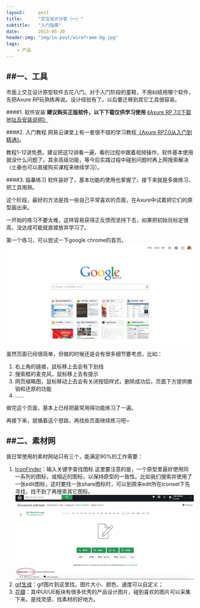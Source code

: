 ```yaml
---
layout:     post
title:      "交互设计分享（一）"
subtitle:   "入门指南"
date:       2015-05-20
header-img: "img/in-post/wireframe-bg.jpg"
tags:
    - 产品
---
```


##一、工具
---
市面上交互设计原型软件五花八门。对于入门阶段的童鞋，不用纠结用哪个软件，先把Axure RP玩熟练再说。设计经验有了，以后要迁移到其它工具很容易。

####1. 软件安装
**建议购买正版软件，以下下载仅供学习使用**
[《Axure RP 7.0下载地址及安装说明》](http://www.axure.us/1896/)

####2. 入门教程
网易云课堂上有一套很不错的学习教程[《Axure RP7.0从入门到精通》](http://study.163.com/course/introduction.htm?courseId=587008)。

教程1-12讲免费。建议把这12讲看一遍，看的过程中跟着视频操作，软件基本使用就没什么问题了。其余高级功能，等今后实践过程中碰到问题时再上网搜索解决（土豪也可以直接购买课程来继续学习）。

####3. 临摹练习
软件装好了，基本功能的使用也掌握了，接下来就是多做练习，把工具用熟。

这个阶段，最好的方法是找一些自己平常喜欢的页面，在Axure中试着把它们的原型画出来。

一开始的练习不要太难，这样容易获得正反馈而坚持下去，如果把初始目标定很高，没达成可能就直接放弃学习了。

第一个练习，可以尝试一下google chrome的首页。
![第一个练习](/img/in-post/2015-05-20-design-share-1/1.jpg)

虽然页面已经很简单，但做的时候还是会有很多细节要考虑，比如：
1. 右上角的链接，鼠标移上去会有下划线
2. 搜索框的麦克风，鼠标移上去有提示
3. 网页缩略图，鼠标移动上去会有关闭按钮样式，删除成功后，页面下方提供撤销和还原的功能
4. ……

做完这个页面，基本上已经把最常用得功能练习了一遍。

再接下来，就循着这个思路，再找些页面继续练习吧~

##二、素材网
---
我日常使用的素材网站只有三个，能满足90%的工作需要：
1. [IconFinder](https://www.iconfinder.com/)：输入关键字查找图标
这里要注意的是，一个原型里最好使用同一系列的图标，或相近的图标，以保持原型的一致性。比如我们搜索并使用了一张edit图标，这时要找一张share图标时，可以到原来edit所在iconset下先寻找，找不到了再搜索其它图标。
![IconFinder](/img/in-post/2015-05-20-design-share-1/2.jpg)
2. [gif生成](http://preloaders.net/)：gif图片到这里找，图片大小、颜色、速度可以自定义；
3. [花瓣](http://huaban.com/)：其中UI/UE板块有很多优秀的产品设计图片，碰到喜欢的图片可以采集下来。是找灵感、找素材的好地方。